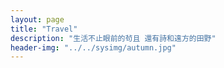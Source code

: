 ```yaml
---
layout: page
title: "Travel"
description: "生活不止眼前的茍且 還有詩和遠方的田野"
header-img: "../../sysimg/autumn.jpg"
---
```

